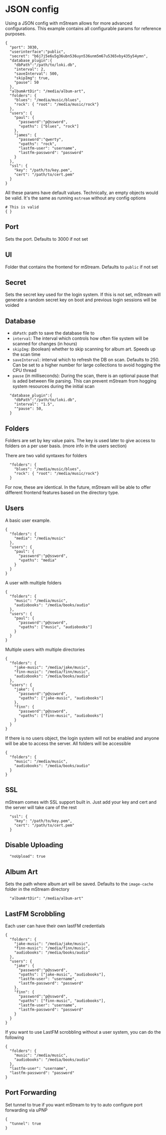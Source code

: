 # JSON config

Using a JSON config with mStream allows for more advanced configurations.  This example contains all configurable params for reference purposes.  

```
{
  "port": 3030,
  "userinterface":"public",
  "secret": "b6j7j5e6u5g36ubn536uyn536unm5m67u5365vby435y54ymn",
  "database_plugin":{
    "dbPath":"/path/to/loki.db",
    "interval": 2,
    "saveInterval": 500,
    "skipImg": true,
    "pause": 50
  },
  "albumArtDir": "/media/album-art",
  "folders": {
    "blues": "/media/music/blues",
    "rock": { "root": "/media/music/rock"}
  },
  "users": {
    "paul": {
      "password":"p@ssword",
      "vpaths": ["blues", "rock"]
    },
    "james": {
      "password":"qwerty",
      "vpaths": "rock",
      "lastfm-user": "username",
      "lastfm-password": "password"
    }
  },
  "ssl": {
    "key": "/path/to/key.pem",
    "cert": "/path/to/cert.pem"
  }
}
```

All these params have default values. Technically, an empty objects would be valid.  It's the same as running `mstream` without any config options

```
# This is valid
{ }
```

## Port

Sets the port. Defaults to 3000 if not set

## UI

Folder that contains the frontend for mStream.  Defaults to `public` if not set

## Secret 

Sets the secret key used for the login system.  If this is not set, mStream will generate a random secret key on boot and previous login sessions will be voided

## Database 

* `dbPath`: path to save the database file to
* `interval`: The interval which controls how often file system will be scanned for changes (in hours)
* `skipImg`: (boolean) whether to skip scanning for album art.  Speeds up the scan time
* `saveInterval`: interval which to refresh the DB on scan.  Defaults to 250.  Can be set to a higher number for large collections to avoid hogging the CPU thread
* `pause` (in milliseconds): During the scan, there is an optional pause that is aded between file parsing.   This can prevent mStream from hogging system resources during the initial scan

```
  "database_plugin":{
    "dbPath":"/path/to/loki.db",
    "interval": "1.5",
    ""pause": 50,
  }
```

## Folders

Folders are set by key value pairs.  The key is used later to give access to folders on a per user basis.  (more info in the users section)

There are two valid syntaxes for folders

```
  "folders": {
    "blues": "/media/music/blues",
    "rock": { "root": "/media/music/rock"}
  }
```

For now, these are identical.  In the future, mStream will be able to offer different frontend features based on the directory type.

## Users

A basic user example.  

```
{
  "folders": {
    "media": "/media/music"
  },
  "users": {
    "paul": {
      "password":"p@ssword",
      "vpaths": "media"
    }
  }
}
```

A user with multiple folders

```
{
  "folders": {
    "music": "/media/music",
    "audiobooks": "/media/books/audio"
  },
  "users": {
    "paul": {
      "password":"p@ssword",
      "vpaths": ["music", "audiobooks"]
    }
  }
}
```

Multiple users with multiple directories

```
{
  "folders": {
    "jake-music": "/media/jake/music",
    "finn-music": "/media/finn/music",
    "audiobooks": "/media/books/audio"
  },
  "users": {
    "jake": {
      "password":"p@ssword",
      "vpaths": ["jake-music", "audiobooks"]
    },
    "finn": {
      "password":"p@ssword",
      "vpaths": ["finn-music", "audiobooks"]
    }
  }
}
```


If there is no users object, the login system will not be enabled and anyone will be abe to access the server.  All folders will be accessible

```
{
  "folders": {
    "music": "/media/music",
    "audiobooks": "/media/books/audio"
  }
}
```

## SSL

mStream comes with SSL support built in.  Just add your key and cert and the server will take care of the rest

```
  "ssl": {
    "key": "/path/to/key.pem",
    "cert": "/path/to/cert.pem"
  }
```

## Disable Uploading

```
  "noUpload": true
```

## Album Art

Sets the path where album art will be saved. Defaults to the `image-cache` folder in the mStream directory

```
  "albumArtDir": "/media/album-art"
```

## LastFM Scrobbling

Each user can have their own lastFM credentials

```
{
  "folders": {
    "jake-music": "/media/jake/music",
    "finn-music": "/media/finn/music",
    "audiobooks": "/media/books/audio"
  },
  "users": {
    "jake": {
      "password":"p@ssword",
      "vpaths": ["jake-music", "audiobooks"],
      "lastfm-user": "username",
      "lastfm-password": "password"
    },
    "finn": {
      "password":"p@ssword",
      "vpaths": ["finn-music", "audiobooks"],
      "lastfm-user": "username",
      "lastfm-password": "password"
    }
  }
}
```

If you want to use LastFM scrobbling without a user system, you can do the following

```
{
  "folders": {
    "music": "/media/music",
    "audiobooks": "/media/books/audio"
  },
  "lastfm-user": "username",
  "lastfm-password": "password"
}
```

## Port Forwarding

Set tunnel to true if you want mStream to try to auto configure port forwarding via uPNP

```
{
  "tunnel": true
}
```
